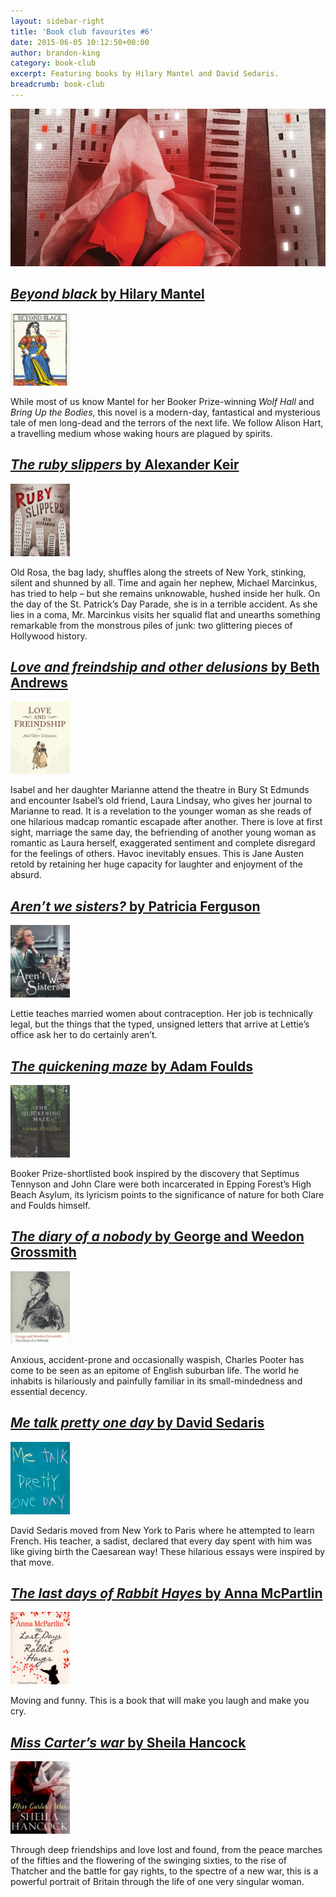 ```yaml
---
layout: sidebar-right
title: 'Book club favourites #6'
date: 2015-06-05 10:12:50+00:00
author: brandon-king
category: book-club
excerpt: Featuring books by Hilary Mantel and David Sedaris.
breadcrumb: book-club
---
```

![The ruby slippers by Alexander Keir](/images/featured/featured-the-ruby-slippers.jpg)

## [<cite>Beyond black</cite> by Hilary Mantel](https://suffolk.spydus.co.uk/cgi-bin/spydus.exe/ENQ/OPAC/BIBENQ/24458222?QRY=CTIBIB%3C%20IRN(168472)&QRYTEXT=Beyond%20black)

[![Beyond black by Hilary Mantel](/images/article/beyond-black.jpg)](https://suffolk.spydus.co.uk/cgi-bin/spydus.exe/ENQ/OPAC/BIBENQ/24458222?QRY=CTIBIB%3C%20IRN(168472)&QRYTEXT=Beyond%20black)

While most of us know Mantel for her Booker Prize-winning <cite>Wolf Hall</cite> and <cite>Bring Up the Bodies</cite>, this novel is a modern-day, fantastical and mysterious tale of men long-dead and the terrors of the next life. We follow Alison Hart, a travelling medium whose waking hours are plagued by spirits.

## [<cite>The ruby slippers</cite> by Alexander Keir](https://suffolk.spydus.co.uk/cgi-bin/spydus.exe/ENQ/OPAC/BIBENQ/24460744?QRY=CTIBIB%3C%20IRN(1354018)&QRYTEXT=The%20ruby%20slippers)

[![The ruby slippers by Alexander Keir](/images/article/the-ruby-slippers.jpg)](https://suffolk.spydus.co.uk/cgi-bin/spydus.exe/ENQ/OPAC/BIBENQ/24460744?QRY=CTIBIB%3C%20IRN(1354018)&QRYTEXT=The%20ruby%20slippers)

Old Rosa, the bag lady, shuffles along the streets of New York, stinking, silent and shunned by all. Time and again her nephew, Michael Marcinkus, has tried to help &#8211; but she remains unknowable, hushed inside her hulk. On the day of the St. Patrick&#8217;s Day Parade, she is in a terrible accident. As she lies in a coma, Mr. Marcinkus visits her squalid flat and unearths something remarkable from the monstrous piles of junk: two glittering pieces of Hollywood history.

## [<cite>Love and freindship and other delusions</cite> by Beth Andrews](https://suffolk.spydus.co.uk/cgi-bin/spydus.exe/ENQ/OPAC/BIBENQ/24462613?QRY=CTIBIB%3C%20IRN(42026670)&QRYTEXT=Love%20and%20freindship%20and%20other%20delusions)

[![Love and freindship and other delusions by Beth Andrews](/images/article/love-and-freindship-and-other-delusions.jpg)](https://suffolk.spydus.co.uk/cgi-bin/spydus.exe/ENQ/OPAC/BIBENQ/24462613?QRY=CTIBIB%3C%20IRN(42026670)&QRYTEXT=Love%20and%20freindship%20and%20other%20delusions)

Isabel and her daughter Marianne attend the theatre in Bury St Edmunds and encounter Isabel&#8217;s old friend, Laura Lindsay, who gives her journal to Marianne to read. It is a revelation to the younger woman as she reads of one hilarious madcap romantic escapade after another. There is love at first sight, marriage the same day, the befriending of another young woman as romantic as Laura herself, exaggerated sentiment and complete disregard for the feelings of others. Havoc inevitably ensues. This is Jane Austen retold by retaining her huge capacity for laughter and enjoyment of the absurd.

## [<cite>Aren&#8217;t we sisters?</cite> by Patricia Ferguson](https://suffolk.spydus.co.uk/cgi-bin/spydus.exe/ENQ/OPAC/BIBENQ/24467300?QRY=CTIBIB%3C%20IRN(37822123)&QRYTEXT=Aren%27t%20we%20sisters%3F)

[![Aren't we sisters? by Patricia Ferguson](/images/article/arent-we-sisters.jpg)](https://suffolk.spydus.co.uk/cgi-bin/spydus.exe/ENQ/OPAC/BIBENQ/24467300?QRY=CTIBIB%3C%20IRN(37822123)&QRYTEXT=Aren%27t%20we%20sisters%3F)

Lettie teaches married women about contraception. Her job is technically legal, but the things that the typed, unsigned letters that arrive at Lettie&#8217;s office ask her to do certainly aren&#8217;t.

## [<cite>The quickening maze</cite> by Adam Foulds](https://suffolk.spydus.co.uk/cgi-bin/spydus.exe/ENQ/OPAC/BIBENQ/24469816?QRY=CTIBIB%3C%20IRN(574101)&QRYTEXT=The%20quickening%20maze)

[![The quickening maze by Adam Foulds](/images/article/the-quickening-maze.jpg)](https://suffolk.spydus.co.uk/cgi-bin/spydus.exe/ENQ/OPAC/BIBENQ/24469816?QRY=CTIBIB%3C%20IRN(574101)&QRYTEXT=The%20quickening%20maze)

Booker Prize-shortlisted book inspired by the discovery that Septimus Tennyson and John Clare were both incarcerated in Epping Forest&#8217;s High Beach Asylum, its lyricism points to the significance of nature for both Clare and Foulds himself.

## [<cite>The diary of a nobody</cite> by George and Weedon Grossmith](https://suffolk.spydus.co.uk/cgi-bin/spydus.exe/ENQ/OPAC/BIBENQ/24470979?QRY=CTIBIB%3C%20IRN(25579)&QRYTEXT=The%20diary%20of%20a%20nobody)

[![The diary of a nobody by George and Weedon Grossmith](/images/article/the-diary-of-a-nobody.jpg)](https://suffolk.spydus.co.uk/cgi-bin/spydus.exe/ENQ/OPAC/BIBENQ/24470979?QRY=CTIBIB%3C%20IRN(25579)&QRYTEXT=The%20diary%20of%20a%20nobody)

Anxious, accident-prone and occasionally waspish, Charles Pooter has come to be seen as an epitome of English suburban life. The world he inhabits is hilariously and painfully familiar in its small-mindedness and essential decency.

## [<cite>Me talk pretty one day</cite> by David Sedaris](https://suffolk.spydus.co.uk/cgi-bin/spydus.exe/ENQ/OPAC/BIBENQ/24472888?QRY=CTIBIB%3C%20IRN(35985)&QRYTEXT=Me%20talk%20pretty%20one%20day)

[![Me talk pretty one day by David Sedaris](/images/article/me-talk-pretty-one-day.jpg)](https://suffolk.spydus.co.uk/cgi-bin/spydus.exe/ENQ/OPAC/BIBENQ/24472888?QRY=CTIBIB%3C%20IRN(35985)&QRYTEXT=Me%20talk%20pretty%20one%20day)

David Sedaris moved from New York to Paris where he attempted to learn French. His teacher, a sadist, declared that every day spent with him was like giving birth the Caesarean way! These hilarious essays were inspired by that move.

## [<cite>The last days of Rabbit Hayes</cite> by Anna McPartlin](https://suffolk.spydus.co.uk/cgi-bin/spydus.exe/ENQ/OPAC/BIBENQ/24527531?QRY=CTIBIB%3C%20IRN(34006199)&QRYTEXT=The%20last%20days%20of%20Rabbit%20Hayes)

[![The last days of Rabbit Hayes by Anna McPartlin](/images/article/the-last-days-of-rabbit-hayes.jpg)](https://suffolk.spydus.co.uk/cgi-bin/spydus.exe/ENQ/OPAC/BIBENQ/24527531?QRY=CTIBIB%3C%20IRN(34006199)&QRYTEXT=The%20last%20days%20of%20Rabbit%20Hayes)

Moving and funny. This is a book that will make you laugh and make you cry.

## [<cite>Miss Carter&#8217;s war</cite> by Sheila Hancock](https://suffolk.spydus.co.uk/cgi-bin/spydus.exe/ENQ/OPAC/BIBENQ/24529700?QRY=CTIBIB%3C%20IRN(40992577)&QRYTEXT=Miss%20Carter%27s%20war)

[![Miss Carter's war by Sheila Hancock](/images/article/miss-carters-war.jpg)](https://suffolk.spydus.co.uk/cgi-bin/spydus.exe/ENQ/OPAC/BIBENQ/24529700?QRY=CTIBIB%3C%20IRN(40992577)&QRYTEXT=Miss%20Carter%27s%20war)

Through deep friendships and love lost and found, from the peace marches of the fifties and the flowering of the swinging sixties, to the rise of Thatcher and the battle for gay rights, to the spectre of a new war, this is a powerful portrait of Britain through the life of one very singular woman.

